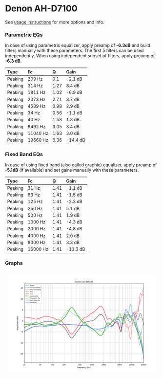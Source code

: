 # Denon AH-D7100
See [usage instructions](https://github.com/jaakkopasanen/AutoEq#usage) for more options and info.

### Parametric EQs
In case of using parametric equalizer, apply preamp of **-6.3dB** and build filters manually
with these parameters. The first 5 filters can be used independently.
When using independent subset of filters, apply preamp of **-6.3 dB**.

| Type    | Fc       |    Q | Gain     |
|:--------|:---------|:-----|:---------|
| Peaking | 209 Hz   | 0.1  | -2.1 dB  |
| Peaking | 314 Hz   | 1.27 | 8.4 dB   |
| Peaking | 1811 Hz  | 1.02 | -6.9 dB  |
| Peaking | 2373 Hz  | 2.71 | 3.7 dB   |
| Peaking | 4589 Hz  | 0.98 | 2.9 dB   |
| Peaking | 34 Hz    | 0.56 | -1.1 dB  |
| Peaking | 40 Hz    | 1.58 | 1.8 dB   |
| Peaking | 8492 Hz  | 3.05 | 3.4 dB   |
| Peaking | 11040 Hz | 1.63 | 3.0 dB   |
| Peaking | 19660 Hz | 0.36 | -14.4 dB |

### Fixed Band EQs
In case of using fixed band (also called graphic) equalizer, apply preamp of **-5.1dB**
(if available) and set gains manually with these parameters.

| Type    | Fc       |    Q | Gain     |
|:--------|:---------|:-----|:---------|
| Peaking | 31 Hz    | 1.41 | -1.1 dB  |
| Peaking | 63 Hz    | 1.41 | -1.5 dB  |
| Peaking | 125 Hz   | 1.41 | -2.3 dB  |
| Peaking | 250 Hz   | 1.41 | 5.1 dB   |
| Peaking | 500 Hz   | 1.41 | 1.9 dB   |
| Peaking | 1000 Hz  | 1.41 | -4.3 dB  |
| Peaking | 2000 Hz  | 1.41 | -4.8 dB  |
| Peaking | 4000 Hz  | 1.41 | 2.0 dB   |
| Peaking | 8000 Hz  | 1.41 | 3.3 dB   |
| Peaking | 16000 Hz | 1.41 | -11.3 dB |

### Graphs
![](./Denon%20AH-D7100.png)